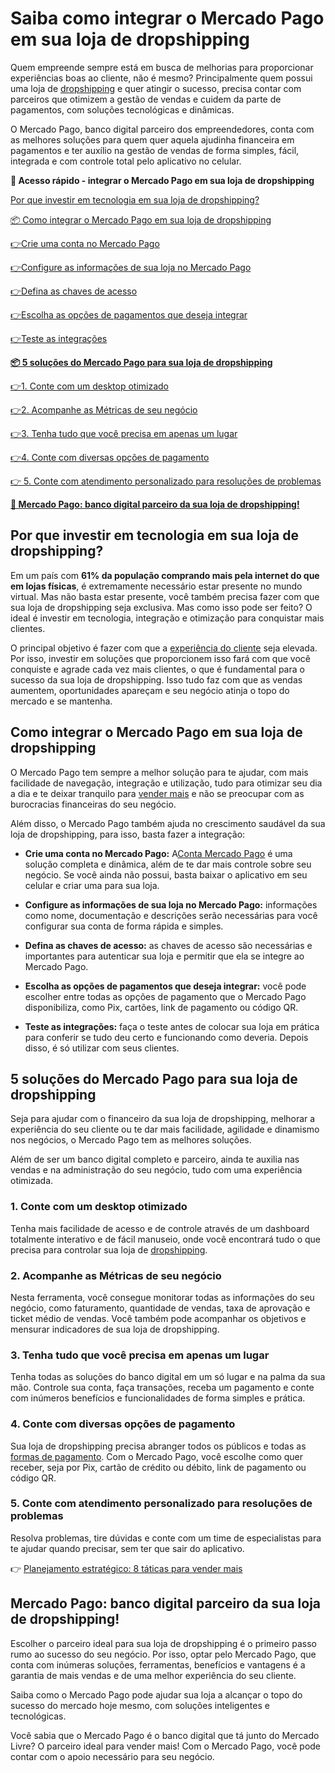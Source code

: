 # Saiba como integrar o Mercado Pago em sua loja de dropshipping

Quem empreende sempre está em busca de melhorias para proporcionar experiências boas ao cliente, não é mesmo? Principalmente quem possui uma loja de [dropshipping](https://meubolso.mercadopago.com.br/9-dicas-de-como-comecar-um-dropshipping-de-sucesso/) e quer atingir o sucesso, precisa contar com parceiros que otimizem a gestão de vendas e cuidem da parte de pagamentos, com soluções tecnológicas e dinâmicas.

O Mercado Pago, banco digital parceiro dos empreendedores, conta com as melhores soluções para quem quer aquela ajudinha financeira em pagamentos e ter auxílio na gestão de vendas de forma simples, fácil, integrada e com controle total pelo aplicativo no celular.

**💙 Acesso rápido - integrar o Mercado Pago em sua loja de dropshipping**

[Por que investir em tecnologia em sua loja de dropshipping?](#A)

[📦 Como integrar o Mercado Pago em sua loja de dropshipping](#B)

[](#C)[👉](#M)[Crie uma conta no Mercado Pago](#C)

[](#D)[👉](#M)[Configure as informações de sua loja no Mercado Pago](#D)

[](#E)[👉](#M)[Defina as chaves de acesso](#E)

[](#F)[👉](#M)[Escolha as opções de pagamentos que deseja integrar](#F)

[](#G)[👉](#M)[Teste as integrações](#G)

**[📦 5 soluções do Mercado Pago para sua loja de dropshipping](#H)**

[](#I)[👉](#M)[1. Conte com um desktop otimizado](#I)

[](#J)[👉](#M)[2. Acompanhe as Métricas de seu negócio](#J)

[](#K)[👉](#M)[3. Tenha tudo que você precisa em apenas um lugar](#K)

[](#L)[👉](#M)[4. Conte com diversas opções de pagamento](#L)

[👉 5. Conte com atendimento personalizado para resoluções de problemas](#M)

**[💙 Mercado Pago: banco digital parceiro da sua loja de dropshipping!](#N)**

[](#)
## Por que investir em tecnologia em sua loja de dropshipping?

Em um país com **61% da população comprando mais pela internet do que em lojas físicas**, é extremamente necessário estar presente no mundo virtual. Mas não basta estar presente, você também precisa fazer com que sua loja de dropshipping seja exclusiva. Mas como isso pode ser feito? O ideal é investir em tecnologia, integração e otimização para conquistar mais clientes.

O principal objetivo é fazer com que a [experiência do cliente](https://meubolso.mercadopago.com.br/melhorar-a-experiencia-do-cliente-com-codigo-qr) seja elevada. Por isso, investir em soluções que proporcionem isso fará com que você conquiste e agrade cada vez mais clientes, o que é fundamental para o sucesso da sua loja de dropshipping. Isso tudo faz com que as vendas aumentem, oportunidades apareçam e seu negócio atinja o topo do mercado e se mantenha.

[](#)
## Como integrar o Mercado Pago em sua loja de dropshipping

O Mercado Pago tem sempre a melhor solução para te ajudar, com mais facilidade de navegação, integração e utilização, tudo para otimizar seu dia a dia e te deixar tranquilo para [vender mais](https://meubolso.mercadopago.com.br/calendario-2023-saiba-como-vender-mais-o-ano-todo) e não se preocupar com as burocracias financeiras do seu negócio.

Além disso, o Mercado Pago também ajuda no crescimento saudável da sua loja de dropshipping, para isso, basta fazer a integração:

[](#)

- **Crie uma conta no Mercado Pago:** A[Conta Mercado Pago](https://meubolso.mercadopago.com.br/6-solucoes-disponiveis-na-conta-mercado-pago-para-seu-negocio) é uma solução completa e dinâmica, além de te dar mais controle sobre seu negócio. Se você ainda não possui, basta baixar o aplicativo em seu celular e criar uma para sua loja.

- [](#)**Configure as informações de sua loja no Mercado Pago:** informações como nome, documentação e descrições serão necessárias para você configurar sua conta de forma rápida e simples.

- [](#)**Defina as chaves de acesso:** as chaves de acesso são necessárias e importantes para autenticar sua loja e permitir que ela se integre ao Mercado Pago. 

- [](#)**Escolha as opções de pagamentos que deseja integrar:** você pode escolher entre todas as opções de pagamento que o Mercado Pago disponibiliza, como Pix, cartões, link de pagamento ou código QR.

- [](#)**Teste as integrações:** faça o teste antes de colocar sua loja em prática para conferir se tudo deu certo e funcionando como deveria. Depois disso, é só utilizar com seus clientes.

[](#)
## 5 soluções do Mercado Pago para sua loja de dropshipping

Seja para ajudar com o financeiro da sua loja de dropshipping, melhorar a experiência do seu cliente ou te dar mais facilidade, agilidade e dinamismo nos negócios, o Mercado Pago tem as melhores soluções.

Além de ser um banco digital completo e parceiro, ainda te auxilia nas vendas e na administração do seu negócio, tudo com uma experiência otimizada.

[](#)
### 1. Conte com um desktop otimizado

Tenha mais facilidade de acesso e de controle através de um dashboard totalmente interativo e de fácil manuseio, onde você encontrará tudo o que precisa para controlar sua loja de [dropshipping](https://meubolso.mercadopago.com.br/dropshipping-como-melhorar-sua-experiencia-com-mercado-pago).

[](#)
### 2. Acompanhe as Métricas de seu negócio

Nesta ferramenta, você consegue monitorar todas as informações do seu negócio, como faturamento, quantidade de vendas, taxa de aprovação e ticket médio de vendas. Você também pode acompanhar os objetivos e mensurar indicadores de sua loja de dropshipping.

[](#)
### 3. Tenha tudo que você precisa em apenas um lugar

Tenha todas as soluções do banco digital em um só lugar e na palma da sua mão. Controle sua conta, faça transações, receba um pagamento e conte com inúmeros benefícios e funcionalidades de forma simples e prática.

[](#)
### 4. Conte com diversas opções de pagamento

Sua loja de dropshipping precisa abranger todos os públicos e todas as [formas de pagamento](https://meubolso.mercadopago.com.br/formas-de-pagamento-mercado-pago-para-seu-negocio). Com o Mercado Pago, você escolhe como quer receber, seja por Pix, cartão de crédito ou débito, link de pagamento ou código QR.

[](#)
### 5. Conte com atendimento personalizado para resoluções de problemas

Resolva problemas, tire dúvidas e conte com um time de especialistas para te ajudar quando precisar, sem ter que sair do aplicativo.

👉 [Planejamento estratégico: 8 táticas para vender mais](https://meubolso.mercadopago.com.br/guia-estrategico-para-vender-mais)

[](#)
## Mercado Pago: banco digital parceiro da sua loja de dropshipping!

Escolher o parceiro ideal para sua loja de dropshipping é o primeiro passo rumo ao sucesso do seu negócio. Por isso, optar pelo Mercado Pago, que conta com inúmeras soluções, ferramentas, benefícios e vantagens é a garantia de mais vendas e de uma melhor experiência do seu cliente.

Saiba como o Mercado Pago pode ajudar sua loja a alcançar o topo do sucesso do mercado hoje mesmo, com soluções inteligentes e tecnológicas.

Você sabia que o Mercado Pago é o banco digital que tá junto do Mercado Livre? O parceiro ideal para vender mais! Com o Mercado Pago, você pode contar com o apoio necessário para seu negócio.